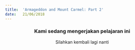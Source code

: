 ```yaml
---
title:  'Armageddon and Mount Carmel: Part 2'
date:   21/06/2018
---
```


### <center>Kami sedang mengerjakan pelajaran ini</center>
<center>Silahkan kembali lagi nanti</center>